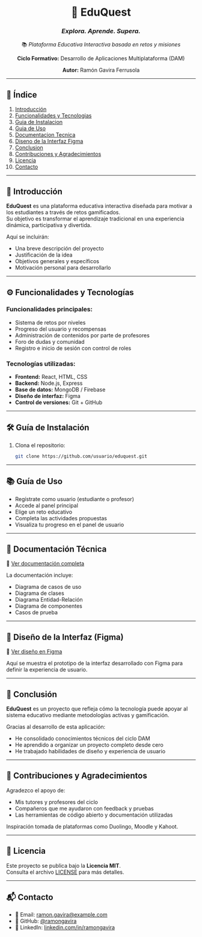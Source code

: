 <div align="center">

# 🧩 **EduQuest**  
### *Explora. Aprende. Supera.*  
📚 *Plataforma Educativa Interactiva basada en retos y misiones*

**Ciclo Formativo:** Desarrollo de Aplicaciones Multiplataforma (DAM)  

**Autor:** Ramón Gavira Ferrusola

</div>

---

## 📑 Índice

1. [Introducción](#introduccion)  
2. [Funcionalidades y Tecnologias](#funcionalidades-y-tecnologias)  
3. [Guia de Instalacion](#guia-de-instalacion)  
4. [Guia de Uso](#guia-de-uso)  
5. [Documentacion Tecnica](#documentacion-tecnica)  
6. [Diseno de la Interfaz Figma](#diseno-de-la-interfaz-figma)  
7. [Conclusion](#conclusion)  
8. [Contribuciones y Agradecimientos](#contribuciones-y-agradecimientos)  
9. [Licencia](#licencia)  
10. [Contacto](#contacto)

---

## 🧭 Introducción

**EduQuest** es una plataforma educativa interactiva diseñada para motivar a los estudiantes a través de retos gamificados.  
Su objetivo es transformar el aprendizaje tradicional en una experiencia dinámica, participativa y divertida.

Aquí se incluirán:
- Una breve descripción del proyecto
- Justificación de la idea
- Objetivos generales y específicos
- Motivación personal para desarrollarlo

---

## ⚙️ Funcionalidades y Tecnologías <a id="funcionalidades-y-tecnologias"></a>

### Funcionalidades principales:
- Sistema de retos por niveles
- Progreso del usuario y recompensas
- Administración de contenidos por parte de profesores
- Foro de dudas y comunidad
- Registro e inicio de sesión con control de roles

### Tecnologías utilizadas:
- **Frontend:** React, HTML, CSS
- **Backend:** Node.js, Express
- **Base de datos:** MongoDB / Firebase
- **Diseño de interfaz:** Figma
- **Control de versiones:** Git + GitHub

---

## 🛠️ Guía de Instalación <a id="guia-de-instalacion"></a>

1. Clona el repositorio:
   ```bash
   git clone https://github.com/usuario/eduquest.git


---

## 📚 Guía de Uso

- Regístrate como usuario (estudiante o profesor)  
- Accede al panel principal  
- Elige un reto educativo  
- Completa las actividades propuestas  
- Visualiza tu progreso en el panel de usuario

---

## 📄 Documentación Técnica

🔗 [Ver documentación completa](https://enlace-a-la-documentacion.com)

La documentación incluye:

- Diagrama de casos de uso  
- Diagrama de clases  
- Diagrama Entidad-Relación  
- Diagrama de componentes  
- Casos de prueba

---  

## 🎨 Diseño de la Interfaz (Figma)

🔗 [Ver diseño en Figma](https://www.figma.com/link-ejemplo)

Aquí se muestra el prototipo de la interfaz desarrollado con Figma para definir la experiencia de usuario.

---

## 🧩 Conclusión

**EduQuest** es un proyecto que refleja cómo la tecnología puede apoyar al sistema educativo mediante metodologías activas y gamificación.

Gracias al desarrollo de esta aplicación:

- He consolidado conocimientos técnicos del ciclo DAM  
- He aprendido a organizar un proyecto completo desde cero  
- He trabajado habilidades de diseño y experiencia de usuario

---

## 🤝 Contribuciones y Agradecimientos

Agradezco el apoyo de:

- Mis tutores y profesores del ciclo  
- Compañeros que me ayudaron con feedback y pruebas  
- Las herramientas de código abierto y documentación utilizadas  

Inspiración tomada de plataformas como Duolingo, Moodle y Kahoot.

---

## 📜 Licencia

Este proyecto se publica bajo la **Licencia MIT**.  
Consulta el archivo [LICENSE](./LICENSE) para más detalles.

---

## 📬 Contacto <a id="contacto"></a>

- 📧 Email: ramon.gavira@example.com  
- 🐙 GitHub: [@ramongavira](https://github.com/ramongavira)  
- 💼 LinkedIn: [linkedin.com/in/ramongavira](https://www.linkedin.com/in/ramongavira)

